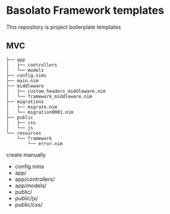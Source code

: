 Basolato Framework templates
===

This repository is project boilerplate templates

## MVC
```
├── app
│   ├── controllers
│   └── models
├── config.nims
├── main.nim
├── middleware
│   ├── custom_headers_middleware.nim
│   └── framework_middleware.nim
├── migrations
│   ├── migrate.nim
│   └── migration0001.nim
├── public
│   ├── css
│   └── js
└── resources
    └── framework
        └── error.nim
```
create manually
- config.nims
- app/
- app/controllers/
- app/models/
- public/
- public/js/
- public/css/
